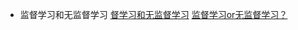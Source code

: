 * 监督学习和无监督学习
	[督学习和无监督学习](https://blog.csdn.net/weixin_42575020/article/details/82885956)
	[监督学习or无监督学习？](https://zhuanlan.zhihu.com/p/137042059)